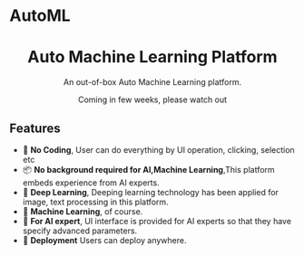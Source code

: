 # AutoML

<h1 align="center">Auto Machine Learning Platform</h1>

<div align="center">

<p>An out-of-box Auto Machine Learning platform.</p>
<p>Coming in few weeks, please watch out</p>

</div>

## Features

- 🎉 **No Coding**, User can do everything by UI operation, clicking, selection etc
- 📦 **No background required for AI,Machine Learning**,This platform embeds experience from AI experts.
- 🐠 **Deep Learning**, Deeping learning technology has been applied for image, text processing in this platform.
- 🚀 **Machine Learning**, of course.
- 🌴 **For AI expert**, UI interface is provided for AI experts so that they have specify advanced parameters.
- 🐠 **Deployment** Users can deploy anywhere.
